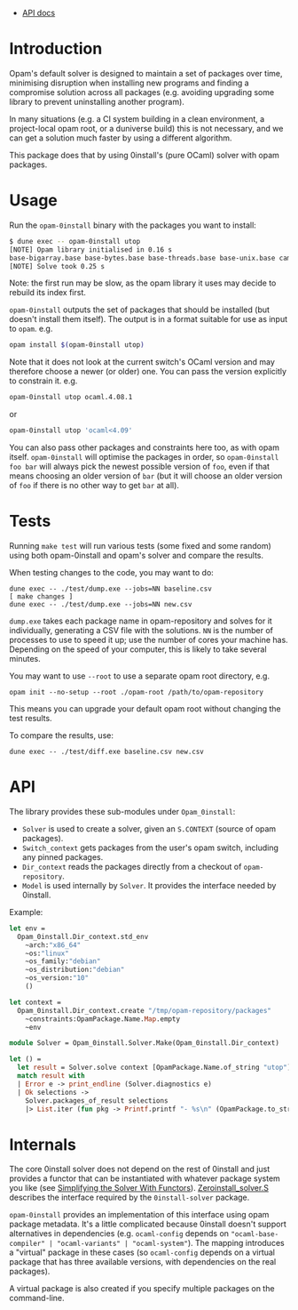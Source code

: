 * [API docs][]

# Introduction

Opam's default solver is designed to maintain a set of packages over time,
minimising disruption when installing new programs and finding a compromise
solution across all packages (e.g. avoiding upgrading some library to prevent
uninstalling another program).

In many situations (e.g. a CI system building in a clean environment, a
project-local opam root, or a duniverse build) this is not necessary, and we
can get a solution much faster by using a different algorithm.

This package does that by using 0install's (pure OCaml) solver with opam
packages.

# Usage

Run the `opam-0install` binary with the packages you want to install:

```bash
$ dune exec -- opam-0install utop
[NOTE] Opam library initialised in 0.16 s
base-bigarray.base base-bytes.base base-threads.base base-unix.base camomile.1.0.2 charInfo_width.1.1.0 conf-m4.1 cppo.1.6.6 dune.2.1.3 dune-configurator.2.1.3 dune-private-libs.2.1.3 lambda-term.2.0.3 lwt.5.1.1 lwt_log.1.1.1 lwt_react.1.1.3 mmap.1.1.0 ocaml.4.09.0 ocaml-base-compiler.4.09.0 ocaml-config.1 ocamlbuild.0.14.0 ocamlfind.1.8.1 ocplib-endian.1.0 react.1.2.1 result.1.4 seq.base topkg.1.0.1 utop.2.4.3 zed.2.0.4
[NOTE] Solve took 0.25 s
```

Note: the first run may be slow, as the opam library it uses may decide to rebuild its index first.

`opam-0install` outputs the set of packages that should be installed (but doesn't install them itself).
The output is in a format suitable for use as input to `opam`. e.g.

```bash
opam install $(opam-0install utop)
```

Note that it does not look at the current switch's OCaml version and may therefore choose a newer (or older) one.
You can pass the version explicitly to constrain it. e.g.

```bash
opam-0install utop ocaml.4.08.1
```

or

```bash
opam-0install utop 'ocaml<4.09'
```

You can also pass other packages and constraints here too, as with opam itself.
`opam-0install` will optimise the packages in order, so `opam-0install foo bar` will always pick the
newest possible version of `foo`, even if that means choosing an older version of `bar`
(but it will choose an older version of `foo` if there is no other way to get `bar` at all).

# Tests

Running `make test` will run various tests (some fixed and some random) using
both opam-0install and opam's solver and compare the results.

When testing changes to the code, you may want to do:

    dune exec -- ./test/dump.exe --jobs=NN baseline.csv
    [ make changes ]
    dune exec -- ./test/dump.exe --jobs=NN new.csv

`dump.exe` takes each package name in opam-repository and solves for it
individually, generating a CSV file with the solutions. `NN` is the number of
processes to use to speed it up; use the number of cores your machine has.
Depending on the speed of your computer, this is likely to take several
minutes.

You may want to use `--root` to use a separate opam root directory, e.g.

    opam init --no-setup --root ./opam-root /path/to/opam-repository

This means you can upgrade your default opam root without changing the test results.

To compare the results, use:

    dune exec -- ./test/diff.exe baseline.csv new.csv

# API

The library provides these sub-modules under `Opam_0install`:

- `Solver` is used to create a solver, given an `S.CONTEXT` (source of opam packages).
- `Switch_context` gets packages from the user's opam switch, including any pinned packages.
- `Dir_context` reads the packages directly from a checkout of `opam-repository`.
- `Model` is used internally by `Solver`. It provides the interface needed by 0install.

Example:

```ocaml
let env =
  Opam_0install.Dir_context.std_env
    ~arch:"x86_64"
    ~os:"linux"
    ~os_family:"debian"
    ~os_distribution:"debian"
    ~os_version:"10"
    ()

let context =
  Opam_0install.Dir_context.create "/tmp/opam-repository/packages"
    ~constraints:OpamPackage.Name.Map.empty
    ~env

module Solver = Opam_0install.Solver.Make(Opam_0install.Dir_context)

let () =
  let result = Solver.solve context [OpamPackage.Name.of_string "utop"] in
  match result with
  | Error e -> print_endline (Solver.diagnostics e)
  | Ok selections ->
    Solver.packages_of_result selections
    |> List.iter (fun pkg -> Printf.printf "- %s\n" (OpamPackage.to_string pkg))
```

# Internals

The core 0install solver does not depend on the rest of 0install and just
provides a functor that can be instantiated with whatever package system you
like (see [Simplifying the Solver With Functors][]). [Zeroinstall_solver.S][]
describes the interface required by the `0install-solver` package.

`opam-0install` provides an implementation of this interface using opam package
metadata. It's a little complicated because 0install doesn't support
alternatives in dependencies (e.g. `ocaml-config` depends on
`"ocaml-base-compiler" | "ocaml-variants" | "ocaml-system"`). The mapping
introduces a "virtual" package in these cases (so `ocaml-config` depends on a
virtual package that has three available versions, with dependencies on the
real packages).

A virtual package is also created if you specify multiple packages on the command-line.

[Zeroinstall_solver.S]: https://0install.github.io/0install/0install-solver/Zeroinstall_solver/S/index.html
[Simplifying the Solver With Functors]: https://roscidus.com/blog/blog/2014/09/17/simplifying-the-solver-with-functors/
[API docs]: https://talex5.github.io/opam-0install-solver/
